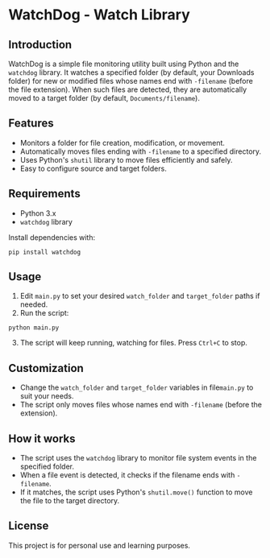 # WatchDog - Watch Library

## Introduction
WatchDog is a simple file monitoring utility built using Python and the `watchdog` library. It watches a specified folder (by default, your Downloads folder) for new or modified files whose names end with `-filename` (before the file extension). When such files are detected, they are automatically moved to a target folder (by default, `Documents/filename`).

## Features
- Monitors a folder for file creation, modification, or movement.
- Automatically moves files ending with `-filename` to a specified directory.
- Uses Python's `shutil` library to move files efficiently and safely.
- Easy to configure source and target folders.

## Requirements
- Python 3.x
- `watchdog` library

Install dependencies with:
```
pip install watchdog
```

## Usage
1. Edit `main.py` to set your desired `watch_folder` and `target_folder` paths if needed.
2. Run the script:
```
python main.py
```
3. The script will keep running, watching for files. Press `Ctrl+C` to stop.

## Customization
- Change the `watch_folder` and `target_folder` variables in file`main.py` to suit your needs.
- The script only moves files whose names end with `-filename` (before the extension).

## How it works
- The script uses the `watchdog` library to monitor file system events in the specified folder.
- When a file event is detected, it checks if the filename ends with `-filename`.
- If it matches, the script uses Python's `shutil.move()` function to move the file to the target directory.

## License
This project is for personal use and learning purposes.
